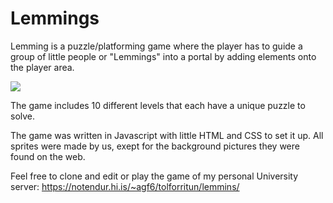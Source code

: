 <h1>Lemmings</h1>

Lemming is a puzzle/platforming game where the player has to guide a group 
of little people or "Lemmings" into a portal by adding elements onto the player area.  

![](lemmingsgif.gif)

The game includes 10 different levels that each have a unique puzzle to solve.

The game was written in Javascript with little HTML and CSS to set it up. All sprites were made by us, exept for the background pictures they were found on the web.
  
Feel free to clone and edit or play the game of my personal University server: https://notendur.hi.is/~agf6/tolforritun/lemmins/
